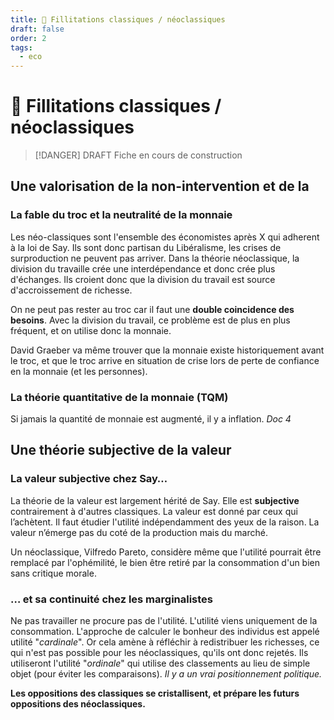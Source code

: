 ```yaml
---
title: 💞 Fillitations classiques / néoclassiques
draft: false
order: 2
tags:
  - eco
---
```


# 💞 Fillitations classiques / néoclassiques

> [!DANGER] DRAFT
> Fiche en cours de construction

## Une valorisation de la non-intervention et de la 

### La fable du troc et la neutralité de la monnaie

Les néo-classiques sont l'ensemble des économistes après X qui adherent à la loi de Say. Ils sont donc partisan du Libéralisme, les crises de surproduction ne peuvent pas arriver. Dans la théorie néoclassique, la division du travaille crée une interdépendance et donc crée plus d'échanges. Ils croient donc que la division du travail est source d'accroissement de richesse.

On ne peut pas rester au troc car il faut une **double coincidence des besoins**. Avec la division du travail, ce problème est de plus en plus fréquent, et on utilise donc la monnaie. 

David Graeber va même trouver que la monnaie existe historiquement avant le troc, et que le troc arrive en situation de crise lors de perte de confiance en la monnaie (et les personnes).

### La théorie quantitative de la monnaie (TQM)

Si jamais la quantité de monnaie est augmenté, il y a inflation. *Doc 4*

## Une théorie subjective de la valeur

### La valeur subjective chez Say…
La théorie de la valeur est largement hérité de Say. Elle est **subjective** contrairement à d'autres classiques. La valeur est donné par ceux qui l’achètent. Il faut étudier l'utilité indépendamment des yeux de la raison. La valeur n’émerge pas du coté de la production mais du marché.

Un néoclassique, Vilfredo Pareto, considère même que l'utilité pourrait être remplacé par l'ophémilité, le bien être retiré par la consommation d'un bien sans critique morale. 
### … et sa continuité chez les marginalistes
Ne pas travailler ne procure pas de l'utilité. L'utilité viens uniquement de la consommation. L'approche de calculer le bonheur des individus est appelé utilité "*cardinale*". Or cela amène à réfléchir à redistribuer les richesses, ce qui n'est pas possible pour les néoclassiques, qu'ils ont donc rejetés. Ils utiliseront l'utilité "*ordinale*" qui utilise des classements au lieu de simple objet (pour éviter les comparaisons). *Il y a un vrai positionnement politique.*

**Les oppositions des classiques se cristallisent, et prépare les futurs oppositions des néoclassiques.** 